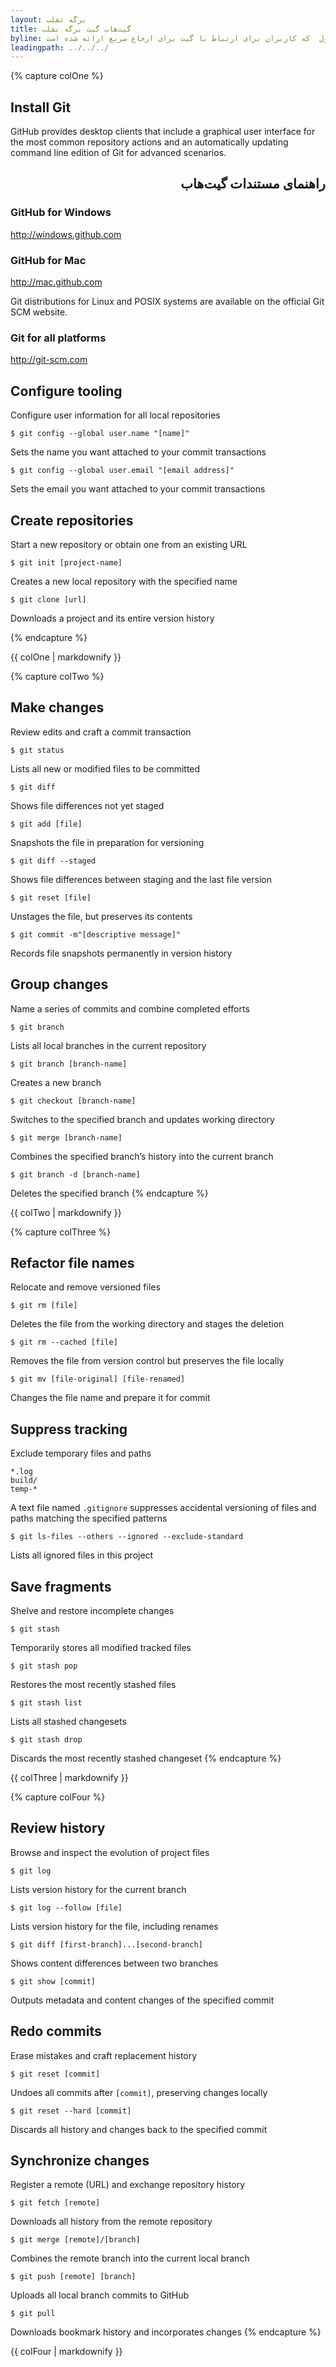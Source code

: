 ```yaml
---
layout: برگه تقلب
title: گیت‌هاب گیت برگه تقلب
byline: گیت یک سیستم کنترل نسخه توزیع‌شده که برای تسهیل فعالیت‌های گیت بر روی لپ‌تاپ یا دسکتپاب می‌باشد. این برگه تقلب خلاصه شده دستورهای معمول  که کاربران برای ارتباط با گیت برای ارجاع سریع ارائه شده است.
leadingpath: ../../../
---
```


{% capture colOne %}
## Install Git
GitHub provides desktop clients that include a graphical user interface for the most common repository actions and an automatically updating command line edition of Git for advanced scenarios.

<h2 dir="rtl">راهنمای مستندات گیت‌هاب</h2>

### GitHub for Windows
http://windows.github.com

### GitHub for Mac
http://mac.github.com

Git distributions for Linux and POSIX systems are available on the official Git SCM website.

### Git for all platforms
http://git-scm.com

## Configure tooling
Configure user information for all local repositories

```$ git config --global user.name "[name]"```

Sets the name you want attached to your commit transactions


```$ git config --global user.email "[email address]"```

Sets the email you want attached to your commit transactions


## Create repositories
Start a new repository or obtain one from an existing URL


```$ git init [project-name]```

Creates a new local repository with the specified name


```$ git clone [url]```

Downloads a project and its entire version history

{% endcapture %}
<div class="col-md-6">
{{ colOne | markdownify }}
</div>


{% capture colTwo %}

## Make changes
Review edits and craft a commit transaction


```$ git status```

Lists all new or modified files to be committed


```$ git diff```

Shows file differences not yet staged


```$ git add [file]```

Snapshots the file in preparation for versioning


```$ git diff --staged```

Shows file differences between staging and the last file version


```$ git reset [file]```

Unstages the file, but preserves its contents


```$ git commit -m"[descriptive message]"```

Records file snapshots permanently in version history

## Group changes
Name a series of commits and combine completed efforts


```$ git branch```

Lists all local branches in the current repository


```$ git branch [branch-name]```

Creates a new branch


```$ git checkout [branch-name]```

Switches to the specified branch and updates working directory


```$ git merge [branch-name]```

Combines the specified branch’s history into the current branch


```$ git branch -d [branch-name]```

Deletes the specified branch
{% endcapture %}
<div class="col-md-6">
{{ colTwo | markdownify }}
</div>
<div class="clearfix"></div>


{% capture colThree %}
## Refactor file names
Relocate and remove versioned files


```$ git rm [file]```

Deletes the file from the working directory and stages the deletion


```$ git rm --cached [file]```

Removes the file from version control but preserves the file locally


```$ git mv [file-original] [file-renamed]```

Changes the file name and prepare it for commit

## Suppress tracking
Exclude temporary files and paths

```
*.log
build/
temp-*
```

A text file named `.gitignore` suppresses accidental versioning of files and paths matching the specified patterns


```$ git ls-files --others --ignored --exclude-standard```

Lists all ignored files in this project

## Save fragments
Shelve and restore incomplete changes


```$ git stash```

Temporarily stores all modified tracked files


```$ git stash pop```

Restores the most recently stashed files


```$ git stash list```

Lists all stashed changesets


```$ git stash drop```

Discards the most recently stashed changeset
{% endcapture %}
<div class="col-md-6">
{{ colThree | markdownify }}
</div>

{% capture colFour %}
## Review history
Browse and inspect the evolution of project files


```$ git log```

Lists version history for the current branch


```$ git log --follow [file]```

Lists version history for the file, including renames


```$ git diff [first-branch]...[second-branch]```

Shows content differences between two branches


```$ git show [commit]```

Outputs metadata and content changes of the specified commit

## Redo commits
Erase mistakes and craft replacement history


```$ git reset [commit]```

Undoes all commits after `[commit]`, preserving changes locally


```$ git reset --hard [commit]```

Discards all history and changes back to the specified commit

## Synchronize changes
Register a remote (URL) and exchange repository history


```$ git fetch [remote]```

Downloads all history from the remote repository


```$ git merge [remote]/[branch]```

Combines the remote branch into the current local branch


```$ git push [remote] [branch]```

Uploads all local branch commits to GitHub


```$ git pull```

Downloads bookmark history and incorporates changes
{% endcapture %}
<div class="col-md-6">
{{ colFour | markdownify }}
</div>
